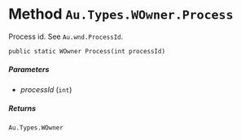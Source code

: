 # Method `Au.Types.WOwner.Process`

Process id. See `Au.wnd.ProcessId`.

```
public static WOwner Process(int processId)
```

##### Parameters

- *processId*  (`int`)

##### Returns

`Au.Types.WOwner`